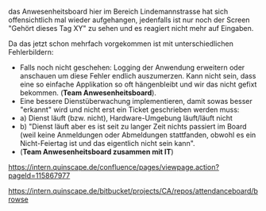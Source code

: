 das Anwesenheitsboard hier im Bereich Lindemannstrasse hat sich offensichtlich mal wieder aufgehangen, jedenfalls ist nur noch der Screen "Gehört dieses Tag XY" zu sehen und es reagiert nicht mehr auf Eingaben.

Da das jetzt schon mehrfach vorgekommen ist mit unterschiedlichen Fehlerbildern:
-   Falls noch nicht geschehen: Logging der Anwendung erweitern oder anschauen um diese Fehler endlich auszumerzen. Kann nicht sein, dass eine so einfache Applikation so oft hängenbleibt und wir das nicht gefixt bekommen. (**Team Anwesenheitsboard**).
-   Eine bessere Dienstüberwachung implementieren, damit sowas besser "erkannt" wird und nicht erst ein Ticket geschrieben werden muss:
-   a) Dienst läuft (bzw. nicht), Hardware-Umgebung läuft/läuft nicht
-   b) "Dienst läuft aber es ist seit zu langer Zeit nichts passiert im Board (weil keine Anmeldungen oder Abmeldungen stattfanden, obwohl es ein Nicht-Feiertag ist und das eigentlich nicht sein kann".
-   (**Team Anwesenheitsboard zusammen mit IT**)

https://intern.quinscape.de/confluence/pages/viewpage.action?pageId=115867977

https://intern.quinscape.de/bitbucket/projects/CA/repos/attendanceboard/browse

